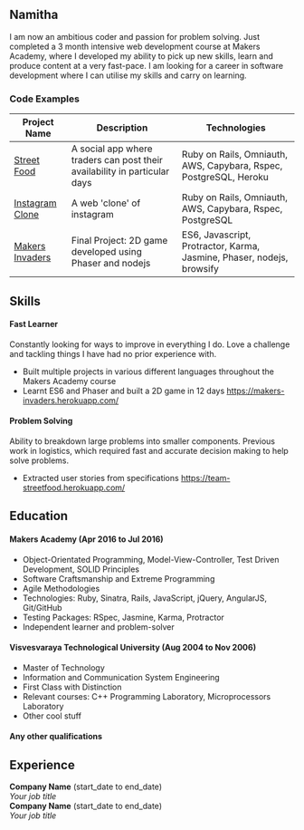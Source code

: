 ## Namitha

I am now an ambitious coder and passion for problem solving. Just completed a 3 month intensive web development course at Makers Academy, where I developed my ability to pick up new skills, learn and produce content at a very fast-pace. I am looking for a career in software development where I can utilise my skills and carry on learning.

### Code Examples

| Project Name        | Description         | Technologies        |
|-------------------------|-------------------------|-------------------------|
| [Street Food](https://github.com/hnamitha1/streetFood)| A social app where traders can post their availability in particular days | Ruby on Rails, Omniauth, AWS, Capybara, Rspec, PostgreSQL, Heroku |
| [Instagram Clone](https://github.com/hnamitha1/Photogram) | A web 'clone' of instagram                                                        | Ruby on Rails, Omniauth, AWS, Capybara, Rspec, PostgreSQL                    |
| [Makers Invaders](https://github.com/hnamitha1/final-project-makers)               | Final Project: 2D game developed using Phaser and nodejs                                                          | ES6, Javascript, Protractor, Karma, Jasmine, Phaser, nodejs, browsify               |


## Skills

#### Fast Learner

Constantly looking for ways to improve in everything I do. Love a challenge and tackling things I have had no prior experience with.

- Built multiple projects in various different languages throughout the Makers Academy course
- Learnt ES6 and Phaser and built a 2D game in 12 days https://makers-invaders.herokuapp.com/

#### Problem Solving

Ability to breakdown large problems into smaller components. Previous work in logistics, which required fast and accurate decision making to help solve problems. 

- Extracted user stories from specifications https://team-streetfood.herokuapp.com/

## Education

#### Makers Academy (Apr 2016 to Jul 2016)

- Object-Orientated Programming, Model-View-Controller, Test Driven Development, SOLID Principles
- Software Craftsmanship and Extreme Programming
- Agile Methodologies
- Technologies: Ruby, Sinatra, Rails, JavaScript, jQuery, AngularJS, Git/GitHub
- Testing Packages: RSpec, Jasmine, Karma, Protractor
- Independent learner and problem-solver

#### Visvesvaraya Technological University (Aug 2004 to Nov 2006)

- Master of Technology
- Information and Communication System Engineering
- First Class with Distinction
- Relevant courses: C++ Programming Laboratory, Microprocessors Laboratory
- Other cool stuff

#### Any other qualifications

## Experience

**Company Name** (start_date to end_date)    
*Your job title*  
**Company Name** (start_date to end_date)   
*Your job title*  